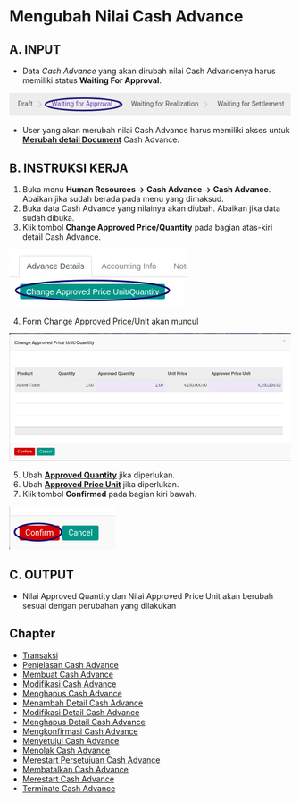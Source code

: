 # Mengubah Nilai Cash Advance

## A. INPUT

* Data *Cash Advance* yang akan dirubah nilai Cash Advancenya harus memiliki status **Waiting For Approval**.

![](../../img/cash-advance/status-waiting-for-approval.png)

* User yang akan merubah nilai Cash Advance harus memiliki akses untuk **[Merubah detail Document](./penjelasan.md#field-can-change-detail)** Cash Advance.

## B. INSTRUKSI KERJA

1. Buka menu **Human Resources -> Cash Advance -> Cash Advance**. Abaikan jika sudah berada pada menu yang dimaksud.
2. Buka data Cash Advance yang nilainya akan diubah. Abaikan jika data sudah dibuka.
3. Klik tombol **Change Approved Price/Quantity** pada bagian atas-kiri detail Cash Advance.

![](../../img/cash-advance/tombol-change-approved.png)

4. Form Change Approved Price/Unit akan muncul

![](../../img/cash-advance/form-change-price.png)

5. Ubah **[Approved Quantity](./penjelasan.md#field-approve-qty)** jika diperlukan.
6. Ubah **[Approved Price Unit](./penjelasan.md#field-approve-price)** jika diperlukan.
7. Klik tombol **Confirmed** pada bagian kiri bawah.

![](../../img/cash-advance/form-change-price-confirm.png)

## C. OUTPUT

* Nilai Approved Quantity dan Nilai Approved Price Unit akan berubah sesuai dengan perubahan yang dilakukan

## Chapter
- [Transaksi](../../transaksi.md)
- [Penjelasan Cash Advance](./penjelasa.md)
- [Membuat Cash Advance](./membuat.md)
- [Modifikasi Cash Advance](./modifikasi.md)
- [Menghapus Cash Advance](./menghapus.md)
- [Menambah Detail Cash Advance](./membuat-detail.md)
- [Modifikasi Detail Cash Advance](./modifikasi-detail.md)
- [Menghapus Detail Cash Advance](./menghapus-detail.md)
- [Mengkonfirmasi Cash Advance](./mengkonfirmasi.md)
- [Menyetujui Cash Advance](./menyetujui.md)
- [Menolak Cash Advance](./menolak.md)
- [Merestart Persetujuan Cash Advance](./merestart-persetujuan.md)
- [Membatalkan Cash Advance](./membatalkan.md)
- [Merestart Cash Advance](./merestart.md)
- [Terminate Cash Advance](./terminate.md)
